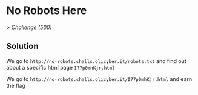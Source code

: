 # No Robots Here

[> *Challenge (500)*](https://training.olicyber.it/challenges#challenge-37)

## Solution

We go to `http://no-robots.challs.olicyber.it/robots.txt` and find out about a specific html page `I77p0mhKjr.html`

We go to `http://no-robots.challs.olicyber.it/I77p0mhKjr.html` and earn the flag
